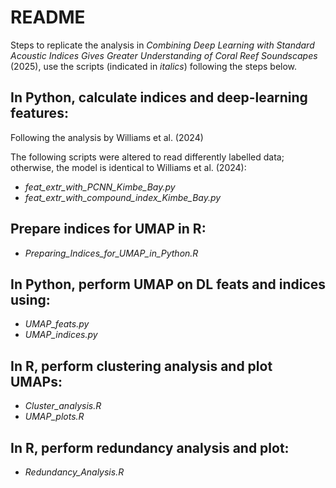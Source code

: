 # README

Steps to replicate the analysis in *Combining Deep Learning with Standard Acoustic Indices Gives Greater Understanding of Coral Reef Soundscapes* (2025), use the scripts (indicated in *italics*) following the steps below.

## In Python, calculate indices and deep-learning features:

Following the analysis by Williams et al. (2024)

The following scripts were altered to read differently labelled data; otherwise, the model is identical to Williams et al. (2024):  

- *feat_extr_with_PCNN_Kimbe_Bay.py*  
- *feat_extr_with_compound_index_Kimbe_Bay.py*  

## Prepare indices for UMAP in R:  

- *Preparing_Indices_for_UMAP_in_Python.R*  

## In Python, perform UMAP on DL feats and indices using:  

- *UMAP_feats.py*  
- *UMAP_indices.py*  

## In R, perform clustering analysis and plot UMAPs:  

- *Cluster_analysis.R*
- *UMAP_plots.R*

## In R, perform redundancy analysis and plot:  

- *Redundancy_Analysis.R*  



